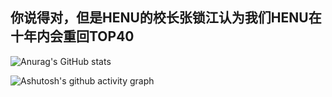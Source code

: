 ## 你说得对，但是HENU的校长张锁江认为我们HENU在十年内会重回TOP40


![Anurag's GitHub stats](https://github-readme-stats.vercel.app/api?username=ESP-8266-offical)

![Ashutosh's github activity graph](https://github-readme-activity-graph.vercel.app/graph?username=ESP-8266-offical)



